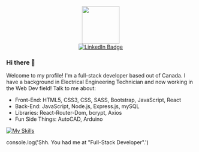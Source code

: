 <div id="header" align="center">
  <img src="https://media.giphy.com/media/M9gbBd9nbDrOTu1Mqx/giphy.gif" width="100"/>
</div>

<div id="badges" align="center">
  <a href="https://www.linkedin.com/in/jacky-du-ctech/">
    <img src="https://img.shields.io/badge/LinkedIn-blue?style=for-the-badge&logo=linkedin&logoColor=white" alt="LinkedIn Badge"/>
  </a>
</div>

### Hi there 👋
<p>Welcome to my profile! I'm a full-stack developer based out of Canada. I have a background in Electrical Engineering Technician and now working in the Web Dev field! Talk to me about:</p>

<ul>
  <li>Front-End: HTML5, CSS3, CSS, SASS, Bootstrap, JavaScript, React</li>
  <li>Back-End: JavaScript, Node.js, Express.js, mySQL</li>
  <li>Libraries: React-Router-Dom, bcrypt, Axios</li>
  <li>Fun Side Things: AutoCAD, Arduino</li>
</ul>

[![My Skills](https://skillicons.dev/icons?i=html,css,sass,bootstrap,js,react,nodejs,epress,mysql,&theme=light)](https://skillicons.dev)

<p>console.log('Shh. You had me at "Full-Stack Developer".')</p>
<!--
**jacky-ui/jacky-ui** is a ✨ _special_ ✨ repository because its `README.md` (this file) appears on your GitHub profile.

Here are some ideas to get you started:

- 🔭 I’m currently working on ...
- 🌱 I’m currently learning ...
- 👯 I’m looking to collaborate on ...
- 🤔 I’m looking for help with ...
- 💬 Ask me about ...
- 📫 How to reach me: ...
- 😄 Pronouns: ...
- ⚡ Fun fact: ...
-->
